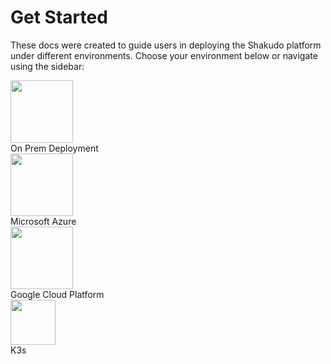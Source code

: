 # Get Started
These docs were created to guide users in deploying the Shakudo platform under different environments. Choose your environment below or navigate using the sidebar:

<div>
    <div class="container">
        <a href="/#/deployments/on-prem-docs">
            <img class="env-img" src="introduction/images/on-prem.png" width="100" />
        </a>
        <div class="middle">
            <div class="text">On Prem Deployment</div>
        </div>
    </div>
    <div class="container">
        <a href="/#/deployments/azure-docs">
            <img class="env-img" src="introduction/images/azure.png" width="100" />
        </a>
        <div class="middle">
            <div class="text">Microsoft Azure</div>
        </div>
    </div>
    <div class="container">
        <a href="/#/deployments/gcp-docs">
            <img class="env-img" src="introduction/images/gcp.png" width="100" />
        </a>
        <div class="middle">
            <div class="text">Google Cloud Platform</div>
        </div>
    </div>
    <div class="container">
        <a href="/#/deployments/k3s-docs">
            <img class="env-img" src="introduction/images/k3s.webp" width="72" />
        </a>
        <div class="middle">
            <div class="text">K3s</div>
        </div>
    </div>
</div>
